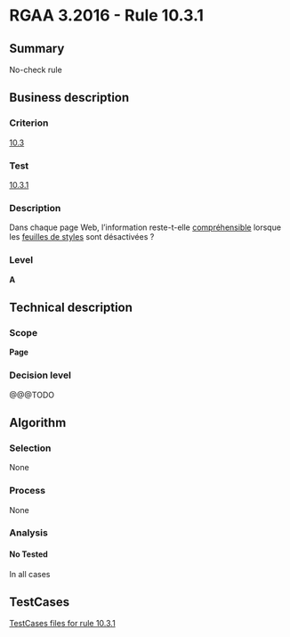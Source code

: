 # RGAA 3.2016 - Rule 10.3.1

## Summary
No-check rule


## Business description

### Criterion
[10.3](http://references.modernisation.gouv.fr/rgaa-accessibilite/criteres.html#crit-10-3)

### Test
[10.3.1](http://references.modernisation.gouv.fr/rgaa-accessibilite/criteres.html#test-10-3-1)

### Description
<div lang="fr">Dans chaque page Web, l&#x2019;information reste-t-elle <a href="http://references.modernisation.gouv.fr/rgaa-accessibilite/glossaire.html#comprhensible-ordre-de-lecture">compr&#xE9;hensible</a> lorsque les <a href="http://references.modernisation.gouv.fr/rgaa-accessibilite/glossaire.html#feuille-de-style">feuilles de styles</a> sont d&#xE9;sactiv&#xE9;es&nbsp;?</div>

### Level
**A**


## Technical description

### Scope
**Page**

### Decision level
@@@TODO


## Algorithm

### Selection
None

### Process
None

### Analysis

#### No Tested
In all cases


##  TestCases

[TestCases files for rule 10.3.1](https://github.com/Asqatasun/Asqatasun/tree/develop/rules/rules-rgaa3.2016/src/test/resources/testcases/rgaa32016/Rgaa32016Rule100301/)


